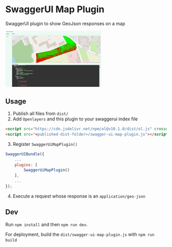 # SwaggerUI Map Plugin
SwaggerUI plugin to show GeoJson responses on a map

<img src="./example.png" alt="example" width="300">


## Usage

1. Publish all files from `dist/`
2. Add `Openlayers` and this plugin to your swaggerui index file
```html
<script src="https://cdn.jsdelivr.net/npm/ol@v10.1.0/dist/ol.js" crossorigin></script>
<script src="<published-dist-folder>/swagger-ui-map-plugin.js"></script>
```
3. Register `SwaggerUiMapPlugin()`
```javascript
SwaggerUIBundle({
    ...
    plugins: [
        SwaggerUiMapPlugin()
    ],
    ...
});
```
4. Execute a request whose response is an `application/geo-json`


## Dev

Run `npm install` and then `npm run dev`.

For deployment, build the `dist/swagger-ui-map-plugin.js` with `npm run build`